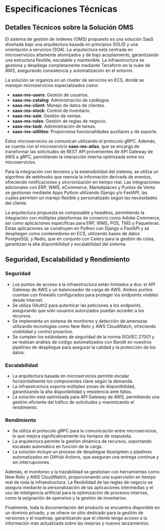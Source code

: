 # Especificaciones Técnicas

## Detalles Técnicos sobre la Solución OMS

El sistema de gestión de órdenes (OMS) propuesto es una solución SaaS diseñada bajo una arquitectura basada en principios SOLID y una orientación a servicios (SOA). La arquitectura está centrada en microservicios altamente atomizados y de bajo acoplamiento, garantizando una estructura flexible, escalable y mantenible. La infraestructura se gestiona y despliega completamente mediante Terraform en la nube de AWS, asegurando consistencia y automatización en el entorno.

La solución se organiza en un cluster de servicios en ECS, donde se manejan microservicios especializados como:

- **saas-ms-users**: Gestión de usuarios.
- **saas-ms-catalog**: Administración de catálogos.
- **saas-ms-client**: Manejo de datos de clientes.
- **saas-ms-stock**: Control de inventario.
- **saas-ms-sale**: Gestión de ventas.
- **saas-ms-rules**: Gestión de reglas de negocio.
- **saas-ms-task**: Administración de tareas.
- **saas-ms-utilities**: Proporciona funcionalidades auxiliares y de soporte.

Estos microservicios se comunican utilizando el protocolo gRPC. Además, se cuenta con el microservicio **saas-ms-atlas**, que se encarga de transformar las solicitudes de REST API provenientes de API Gateway de AWS a gRPC, permitiendo la interacción interna optimizada entre los microservicios.

Para la integración con terceros y la extensibilidad del sistema, se utiliza un algoritmo de webhooks que reenvía la información derivada de eventos, ofreciendo notificaciones y sincronización en tiempo real. Las integraciones adicionales con ERP, WMS, eCommerce, Marketplaces y Puntos de Venta se gestionan mediante Apps Python utilizando Django y/o FastAPI, las cuales permiten un manejo flexible y personalizado según las necesidades del cliente.

La arquitectura propuesta es composable y headless, permitiendo la integración con múltiples plataformas de comercio como Adobe Commerce, así como aplicaciones específicas para ERP, WMS, POS, TMS y Paqueteras. Estas aplicaciones se construyen en Python con Django o FastAPI y se despliegan como contenedores en ECS, utilizando bases de datos PostgreSQL y Redis, que en conjunto con Celery para la gestión de colas, garantizan la alta disponibilidad y escalabilidad del sistema.

## Seguridad, Escalabilidad y Rendimiento

### Seguridad
- Los puntos de acceso a la infraestructura están limitados a dos: el API Gateway de AWS y un balanceador de carga de AWS. Ambos puntos cuentan con firewalls configurados para proteger los endpoints visibles desde Internet.
- Se utiliza OAuth2 para autenticar las peticiones a los endpoints, asegurando que sólo usuarios autorizados puedan acceder a los recursos.
- Se implementa un sistema de monitoreo y detección de amenazas utilizando tecnologías como New Relic y AWS CloudWatch, ofreciendo visibilidad y control proactivo.
- Se cumplen los estándares de seguridad de la norma ISO/IEC 27001 y se realizan análisis de código automatizados con Bandit en nuestros pipelines de despliegue para asegurar la calidad y la protección de los datos.

### Escalabilidad
- La arquitectura basada en microservicios permite escalar horizontalmente los componentes clave según la demanda.
- La infraestructura soporta múltiples zonas de disponibilidad, garantizando la alta disponibilidad y resistencia ante fallos.
- La solución está optimizada para API Gateway de AWS, permitiendo una gestión eficiente del tráfico de solicitudes y maximizando el rendimiento.

### Rendimiento
- Se utiliza el protocolo gRPC para la comunicación entre microservicios, lo que mejora significativamente los tiempos de respuesta.
- La arquitectura permite la gestión dinámica de recursos, soportando escalado automático en función de la carga.
- La solución incluye un proceso de despliegue blue/green y pipelines automatizados en GitHub Actions, que aseguran una entrega continua y sin interrupciones.

Además, el monitoreo y la trazabilidad se gestionan con herramientas como New Relic y AWS CloudWatch, proporcionando una supervisión en tiempo real de toda la infraestructura. La flexibilidad de las reglas de negocio se asegura mediante la personalización de las aplicaciones intermedias y el uso de inteligencia artificial para la optimización de procesos internos, como la asignación de operarios y la gestión de inventarios.

Finalmente, toda la documentación del producto se encuentra disponible en un dominio privado, y se ofrece un sitio dedicado para la gestión de versiones y el roadmap, garantizando que el cliente tenga acceso a la información más actualizada sobre las mejoras y nuevos lanzamientos.
